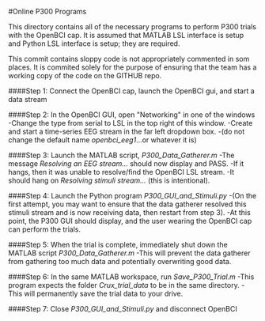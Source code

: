 #Online P300 Programs

This directory contains all of the necessary programs to perform P300 trials with the OpenBCI cap. It is assumed that MATLAB LSL interface is setup and Python LSL interface is setup; they are required.

This commit contains sloppy code is not appropriately commented in som places. It is commited solely for the purpose of ensuring that the team has a working copy of the code on the GITHUB repo.

####Step 1: Connect the OpenBCI cap, launch the OpenBCI gui, and start a data stream

####Step 2: In the OpenBCI GUI, open "Networking" in one of the windows
	-Change the type from serial to LSL in the top right of this window.
	-Create and start a time-series EEG stream in the far left dropdown box.
	-(do not change the default name *openbci_eeg1*...or whatever it is)

####Step 3: Launch the MATLAB script, *P300_Data_Gatherer.m*
	-The message *Resolving an EEG stream...* should now display and PASS.
	-If it hangs, then it was unable to resolve/find the OpenBCI LSL stream.
	-It should hang on *Resolving stimuli stream...* (this is intentional).

####Step 4: Launch the Python program *P300_GUI_and_Stimuli.py*
	-(On the first attempt, you may want to ensure that the data gatherer resolved this stimuli stream and is now receiving data, then restart from step 3).
	-At this point, the P300 GUI should display, and the user wearing the OpenBCI cap can perform the trials.

####Step 5: When the trial is complete, immediately shut down the MATLAB script *P300_Data_Gatherer.m*
	-This will prevent the data gatherer from gathering too much data and potentially overwriting good data.

####Step 6: In the same MATLAB workspace, run *Save_P300_Trial.m*
	-This program expects the folder *Crux_trial_data* to be in the same directory.
	-This will permanently save the trial data to your drive.

####Step 7: Close *P300_GUI_and_Stimuli.py* and disconnect OpenBCI
